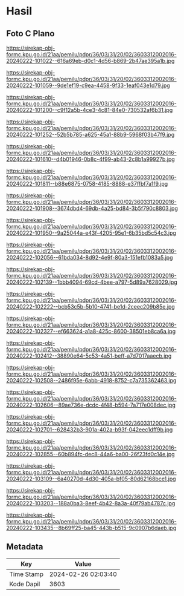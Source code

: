 # Hasil

## Foto C Plano

https://sirekap-obj-formc.kpu.go.id/21aa/pemilu/pdpr/36/03/31/20/02/3603312002016-20240222-101022--616a69eb-d0c1-4d56-b869-2b47ae395a1b.jpg

https://sirekap-obj-formc.kpu.go.id/21aa/pemilu/pdpr/36/03/31/20/02/3603312002016-20240222-101059--9de1ef19-c9ea-4458-9f33-1eaf043e1d79.jpg

https://sirekap-obj-formc.kpu.go.id/21aa/pemilu/pdpr/36/03/31/20/02/3603312002016-20240222-101200--c9f12a5b-4ce3-4c81-84e0-730532af6b31.jpg

https://sirekap-obj-formc.kpu.go.id/21aa/pemilu/pdpr/36/03/31/20/02/3603312002016-20240222-101252--52b5b785-a625-45a1-88b9-5968f03b47f9.jpg

https://sirekap-obj-formc.kpu.go.id/21aa/pemilu/pdpr/36/03/31/20/02/3603312002016-20240222-101610--d4b01946-0b8c-4f99-ab43-2c8b1a99927b.jpg

https://sirekap-obj-formc.kpu.go.id/21aa/pemilu/pdpr/36/03/31/20/02/3603312002016-20240222-101811--b88e6875-0758-4185-8888-e37ffbf7a1f9.jpg

https://sirekap-obj-formc.kpu.go.id/21aa/pemilu/pdpr/36/03/31/20/02/3603312002016-20240222-101908--3674dbd4-69db-4a25-bd84-3b5f790c8803.jpg

https://sirekap-obj-formc.kpu.go.id/21aa/pemilu/pdpr/36/03/31/20/02/3603312002016-20240222-101950--9a25044a-e43f-4205-95e1-6b35bd5c54c3.jpg

https://sirekap-obj-formc.kpu.go.id/21aa/pemilu/pdpr/36/03/31/20/02/3603312002016-20240222-102056--61bda034-8d92-4e9f-80a3-151efb1083a5.jpg

https://sirekap-obj-formc.kpu.go.id/21aa/pemilu/pdpr/36/03/31/20/02/3603312002016-20240222-102139--1bbb4094-69cd-4bee-a797-5d89a7628029.jpg

https://sirekap-obj-formc.kpu.go.id/21aa/pemilu/pdpr/36/03/31/20/02/3603312002016-20240222-102222--bcb53c5b-5b10-4741-be1d-2ceec209b85e.jpg

https://sirekap-obj-formc.kpu.go.id/21aa/pemilu/pdpr/36/03/31/20/02/3603312002016-20240222-102327--ef663624-a1a8-425c-8600-38501eb8ca6a.jpg

https://sirekap-obj-formc.kpu.go.id/21aa/pemilu/pdpr/36/03/31/20/02/3603312002016-20240222-102412--38890e64-5c53-4a51-beff-a7d7017aaecb.jpg

https://sirekap-obj-formc.kpu.go.id/21aa/pemilu/pdpr/36/03/31/20/02/3603312002016-20240222-102508--2486f95e-6abb-4918-8752-c7a735362463.jpg

https://sirekap-obj-formc.kpu.go.id/21aa/pemilu/pdpr/36/03/31/20/02/3603312002016-20240222-102606--89ae736e-dcdc-4f48-b594-7a717e008dec.jpg

https://sirekap-obj-formc.kpu.go.id/21aa/pemilu/pdpr/36/03/31/20/02/3603312002016-20240222-102701--628432b3-901a-402a-b93f-042eec1dff9b.jpg

https://sirekap-obj-formc.kpu.go.id/21aa/pemilu/pdpr/36/03/31/20/02/3603312002016-20240222-102855--60b894fc-dec8-44a6-ba00-26f23fd0c14e.jpg

https://sirekap-obj-formc.kpu.go.id/21aa/pemilu/pdpr/36/03/31/20/02/3603312002016-20240222-103109--6a40270d-4d30-405a-bf05-80d62168bce1.jpg

https://sirekap-obj-formc.kpu.go.id/21aa/pemilu/pdpr/36/03/31/20/02/3603312002016-20240222-103203--188a0ba3-8eef-4b42-8a3a-40f79ab4787c.jpg

https://sirekap-obj-formc.kpu.go.id/21aa/pemilu/pdpr/36/03/31/20/02/3603312002016-20240222-103435--8b69ff25-ba45-443b-b515-9c0907b6daeb.jpg


## Metadata

| Key        | Value               |
| ---------- | ------------------- |
| Time Stamp | 2024-02-26 02:03:40 |
| Kode Dapil | 3603                |



